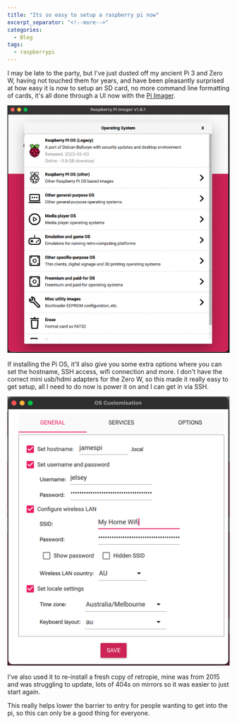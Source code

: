 ```yaml
---
title: "Its so easy to setup a raspberry pi now"
excerpt_separator: "<!--more-->"
categories:
  - Blog
tags:
  - raspberrypi
---
```



I may be late to the party, but I've just dusted off my ancient Pi 3 and Zero W, having not touched them for years, and have been pleasantly surprised at how easy it is now to setup an SD card, no more command line formatting of cards, it's all done through a UI now with the [Pi Imager](https://www.raspberrypi.com/news/raspberry-pi-imager-imaging-utility/).

![Choose an OS](/assets/post_images/2023/piimager1.png)

If installing the Pi OS, it'll also give you some extra options where you can set the hostname, SSH access, wifi connection and more. I don't have the correct mini usb/hdmi adapters for the Zero W, so this made it really easy to get setup, all I need to do now is power it on and I can get in via SSH.

![Extra Config Settings](/assets/post_images/2023/piimager2.png)

I've also used it to re-install a fresh copy of retropie, mine was from 2015 and was struggling to update, lots of 404s on mirrors so it was easier to just start again.

This really helps lower the barrier to entry for people wanting to get into the pi, so this can only be a good thing for everyone.
